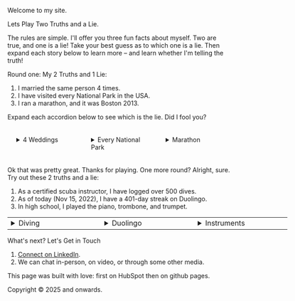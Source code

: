 <style type="text/css">
    .flex-container {
        display: flex;
        flex-direction: row;
    }
    .mp10 {
        margin: 10px;
        padding: 10px;
    }
    .basis33 {
        flex-basis: 33%;
    }
</style>

Welcome to my site.

Lets Play Two Truths and a Lie.

The rules are simple. I'll offer you three fun facts about myself. Two are true, and one is a lie! Take your best guess as to which one is a lie. Then expand each story below to learn more – and learn whether I'm telling the truth!

Round one: My 2 Truths and 1 Lie:
1. I married the same person 4 times.
1. I have visited every National Park in the USA.
1. I ran a marathon, and it was Boston 2013.

Expand each accordion below to see which is the lie. Did I fool you?

<div class="flex-container">
    <details class="basis33 mp10"><summary>4 Weddings</summary>
        <p><strong>True.</strong></p>
        <p>My wife Julia and I had four separate wedding ceremonies (or at least 4 different receptions/parties), to include friends and family in different parts of the world:
        <ol>
            <li>Toronto, Ontario, Canada – a hybrid event in July 2014! We hosted a civil ceremony including local guests in-person, with several others joining on Skype.</li>
            <li>Qingdao, Shandong, China – with Julia's maternal grandparents, relatives, and friends. A seafood banquet.</li>
            <li>Shanghai, China – with Julia's paternal grandparents, relatives, and friends. A wonderful urban adventure.</li>
            <li>Wilmington, Delaware, USA – the big party with most of our North American friends. Now we have 4 anniversaries to celebrate!</li>
        </ol>
        <!-- Pictured: Julia and Sam (red dress and red tie towards the right) dance at the North York Civic Center during a casual swing dance event on the same day as our civil ceremony. -->
        </p>
    </details>
    <details class="basis33 mp10"><summary>Every National Park</summary>
        <p><strong>False.</strong></p>
        <p>At least as of writing this in 2022, and reviewing it in 2025, I have not been to every national park in the USA. But I have visited several national parks! My wife and I love getting out to explore nature, seeing new places, and collecting stamps. We are often up for a new hiking adventure. We decorate our home with maps collected from our travels – nice reminders of our favorite places.
        <!-- Pictured: we are posing at Moraine Lake in Banff. That's a Canadian National Park! That may have been a hint. 😉  -->
        We have visited quite a few national parks in the States as well – with Death Valley, Lassen, Acadia, and Canyonlands all standing out in their own ways.
        </p>
    </details>
    <details class="basis33 mp10"><summary>Marathon</summary>
        <p><strong>True.</strong></p>
        <p>That was a memorable day: wonderful and terrible at once. I wrote about it, and you can [read my story here](https://blog.sqsinger.com/2013/04/17/boston-marathon-2013/).</p>
    </details>
</div>


<!-- Moraine Lake Banff – Sam and Julia pose on the rockpile trail before mountains and the blue Moraine Lake National Parks -->
<!-- I have visited every National Park in the USA. Have you really? -->
<!-- BAA Half Afterwards Boston Marathon 2013 I ran a marathon, and it was Boston 2013. You did? -->
<!-- Pictured: Sam and several friends after completing the BAA Half Marathon, a few months before the 2013 full marathon. -->

Ok that was pretty great. Thanks for playing. One more round? Alright, sure. Try out these 2 truths and a lie:
1. As a certified scuba instructor, I have logged over 500 dives. 
1. As of today (Nov 15, 2022), I have a 401-day streak on Duolingo.
1. In high school, I played the piano, trombone, and trumpet.

<div style="width:100%">
    <table width="100%" style="width:100%; min-width: 80vw;">
        <tr>
            <td width="33%" style="min-width: 20vw;">
                <details><summary>Diving</summary>
                    <p><strong>False.</strong></p>
                    <p>Not even close. I have never gone scuba diving. However, I used to do a different kind of diving – the kind from a one-meter springboard. And I was pretty ok. Top 10 in the state of Delaware. It's a small state.
                    <!-- Here I am upside-down mid reverse. -->
                    </p>
                </details>
            </td>
            <td width="33%" style="min-width: 20vw;">
                <details><summary>Duolingo</summary>
                    <p><strong>True.</strong></p>
                    <p>I am studying Mandarin Chinese and have been at it consistently for 401 days as of writing this on Nov 15, 2022. I've also used Duolingo to improve my Spanish, French, Latin, and Italian. But I've spent the most time learning Mandarin, to better connect with my wife's family. Duolingo learning Mandarin</p>
                </details>
            </td>
            <td width="33%" style="min-width: 20vw;">
                <details><summary>Instruments</summary>
                    <p><strong>True.</strong></p>
                    <p>I first learned piano, then trombone, then trumpet. I can play all three, but not skillfully anymore. As of high school, I was actively playing all three on a regular basis. Nowadays, I play some improvisational piano and compose music, just for fun.
                    <!-- Here I am (left) playing trombone in college, at a graduation event. -->
                    </p>
                </details>
            </td>
        </tr>
    </table>
</div>

<!-- A few photos Just a few adventures and fun moments. Minimal context per photo. Feel free to ask me about any/all of these pictures. Click on any photo to see it full-size, and scroll down for captions. If you are logged into HubSpot, then the button to close the lightbox may be obscured by the sprocket button. I'll see if there is an easy fix for that. :) leaves in Wisconsin Julia hanging out in a submerged bench Iceland at Godafoss ballroom dance instructions Goobers Diner with Parents Hello Boston Kitten Mom adopted Stella is the best dog -->

What's next? Let's Get in Touch

1. [Connect on LinkedIn](https://www.linkedin.com/in/sqsinger/).
1. We can chat in-person, on video, or through some other media.

This page was built with love: first on HubSpot then on github pages.

Copyright © 2025 and onwards.
